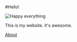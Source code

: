 #Hello!

![Happy everything](200411021352460.HappyEverything)

This is my website.
It's awesome.

[About](about.md)
